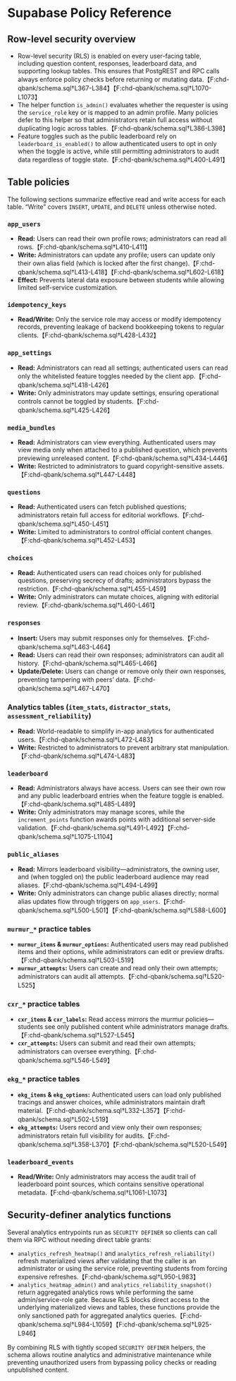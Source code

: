 # Supabase Policy Reference

## Row-level security overview
- Row-level security (RLS) is enabled on every user-facing table, including question content, responses, leaderboard data, and supporting lookup tables. This ensures that PostgREST and RPC calls always enforce policy checks before returning or mutating data.【F:chd-qbank/schema.sql†L367-L384】【F:chd-qbank/schema.sql†L1070-L1073】
- The helper function `is_admin()` evaluates whether the requester is using the `service_role` key or is mapped to an admin profile. Many policies defer to this helper so that administrators retain full access without duplicating logic across tables.【F:chd-qbank/schema.sql†L386-L398】
- Feature toggles such as the public leaderboard rely on `leaderboard_is_enabled()` to allow authenticated users to opt in only when the toggle is active, while still permitting administrators to audit data regardless of toggle state.【F:chd-qbank/schema.sql†L400-L491】

## Table policies
The following sections summarize effective read and write access for each table. “Write” covers `INSERT`, `UPDATE`, and `DELETE` unless otherwise noted.

### `app_users`
- **Read:** Users can read their own profile rows; administrators can read all rows.【F:chd-qbank/schema.sql†L410-L411】
- **Write:** Administrators can update any profile; users can update only their own alias field (which is locked after the first change).【F:chd-qbank/schema.sql†L413-L418】【F:chd-qbank/schema.sql†L602-L618】
- **Effect:** Prevents lateral data exposure between students while allowing limited self-service customization.

### `idempotency_keys`
- **Read/Write:** Only the service role may access or modify idempotency records, preventing leakage of backend bookkeeping tokens to regular clients.【F:chd-qbank/schema.sql†L428-L432】

### `app_settings`
- **Read:** Administrators can read all settings; authenticated users can read only the whitelisted feature toggles needed by the client app.【F:chd-qbank/schema.sql†L418-L426】
- **Write:** Only administrators may update settings, ensuring operational controls cannot be toggled by students.【F:chd-qbank/schema.sql†L425-L426】

### `media_bundles`
- **Read:** Administrators can view everything. Authenticated users may view media only when attached to a published question, which prevents previewing unreleased content.【F:chd-qbank/schema.sql†L434-L446】
- **Write:** Restricted to administrators to guard copyright-sensitive assets.【F:chd-qbank/schema.sql†L447-L448】

### `questions`
- **Read:** Authenticated users can fetch published questions; administrators retain full access for editorial workflows.【F:chd-qbank/schema.sql†L450-L451】
- **Write:** Limited to administrators to control official content changes.【F:chd-qbank/schema.sql†L452-L453】

### `choices`
- **Read:** Authenticated users can read choices only for published questions, preserving secrecy of drafts; administrators bypass the restriction.【F:chd-qbank/schema.sql†L455-L459】
- **Write:** Only administrators can mutate choices, aligning with editorial review.【F:chd-qbank/schema.sql†L460-L461】

### `responses`
- **Insert:** Users may submit responses only for themselves.【F:chd-qbank/schema.sql†L463-L464】
- **Read:** Users can read their own responses; administrators can audit all history.【F:chd-qbank/schema.sql†L465-L466】
- **Update/Delete:** Users can change or remove only their own responses, preventing tampering with peers’ data.【F:chd-qbank/schema.sql†L467-L470】

### Analytics tables (`item_stats`, `distractor_stats`, `assessment_reliability`)
- **Read:** World-readable to simplify in-app analytics for authenticated users.【F:chd-qbank/schema.sql†L472-L483】
- **Write:** Restricted to administrators to prevent arbitrary stat manipulation.【F:chd-qbank/schema.sql†L474-L483】

### `leaderboard`
- **Read:** Administrators always have access. Users can see their own row and any public leaderboard entries when the feature toggle is enabled.【F:chd-qbank/schema.sql†L485-L489】
- **Write:** Only administrators may manage scores, while the `increment_points` function awards points with additional server-side validation.【F:chd-qbank/schema.sql†L491-L492】【F:chd-qbank/schema.sql†L1075-L1104】

### `public_aliases`
- **Read:** Mirrors leaderboard visibility—administrators, the owning user, and (when toggled on) the public leaderboard audience may read aliases.【F:chd-qbank/schema.sql†L494-L499】
- **Write:** Only administrators can change public aliases directly; normal alias updates flow through triggers on `app_users`.【F:chd-qbank/schema.sql†L500-L501】【F:chd-qbank/schema.sql†L588-L600】

### `murmur_*` practice tables
- **`murmur_items` & `murmur_options`:** Authenticated users may read published items and their options, while administrators can edit or preview drafts.【F:chd-qbank/schema.sql†L503-L519】
- **`murmur_attempts`:** Users can create and read only their own attempts; administrators can audit all attempts.【F:chd-qbank/schema.sql†L520-L525】

### `cxr_*` practice tables
- **`cxr_items` & `cxr_labels`:** Read access mirrors the murmur policies—students see only published content while administrators manage drafts.【F:chd-qbank/schema.sql†L527-L545】
- **`cxr_attempts`:** Users can submit and read their own attempts; administrators can oversee everything.【F:chd-qbank/schema.sql†L546-L549】

### `ekg_*` practice tables
- **`ekg_items` & `ekg_options`:** Authenticated users can load only published tracings and answer choices, while administrators maintain draft material.【F:chd-qbank/schema.sql†L332-L357】【F:chd-qbank/schema.sql†L502-L519】
- **`ekg_attempts`:** Users record and view only their own responses; administrators retain full visibility for audits.【F:chd-qbank/schema.sql†L358-L370】【F:chd-qbank/schema.sql†L520-L549】

### `leaderboard_events`
- **Read/Write:** Only administrators may access the audit trail of leaderboard point sources, which contains sensitive operational metadata.【F:chd-qbank/schema.sql†L1061-L1073】

## Security-definer analytics functions
Several analytics entrypoints run as `SECURITY DEFINER` so clients can call them via RPC without needing direct table grants:
- `analytics_refresh_heatmap()` and `analytics_refresh_reliability()` refresh materialized views after validating that the caller is an administrator or using the service role, preventing students from forcing expensive refreshes.【F:chd-qbank/schema.sql†L950-L983】
- `analytics_heatmap_admin()` and `analytics_reliability_snapshot()` return aggregated analytics rows while performing the same admin/service-role gate. Because RLS blocks direct access to the underlying materialized views and tables, these functions provide the only sanctioned path for aggregated analytics queries.【F:chd-qbank/schema.sql†L984-L1059】【F:chd-qbank/schema.sql†L925-L946】

By combining RLS with tightly scoped `SECURITY DEFINER` helpers, the schema allows routine analytics and administrative maintenance while preventing unauthorized users from bypassing policy checks or reading unpublished content.
